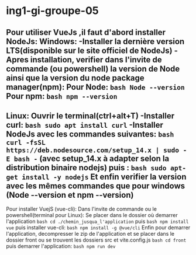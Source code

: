 # ing1-gi-groupe-05
Pour utiliser VueJs ,il faut d'abord installer NodeJs:
Windows:
 -Installer la dernière version LTS(disponible sur le site officiel de NodeJs)
 -Apres installation, verifier dans l'invite de commande (ou powershell) la version de Node ainsi que la version du node package manager(npm):
 Pour Node: ```bash Node --version```
 Pour npm:  ```bash npm --version```
----------------------------------------------------------------------------------------------------------------------------------------
Linux: 
 Ouvrir le terminal(ctrl+alt+T) 
 -Installer curl: 
 ```bash sudo apt install curl```
 -Installer NodeJs avec les commandes suivantes:
 ```bash curl -fsSL https://deb.nodesource.com/setup_14.x | sudo -E bash -```  (avec setup_14.x à adapter selon la distribution binaire nodejs)
 puis :
 ```bash sudo apt-get install -y nodejs```
 Et enfin verifier la version avec les mêmes commandes que pour windows (Node --version et  npm --version)
----------------------------------------------------------------------------------------------------------------------------------------
Pour installer VuejS (vue-cli): 
Dans l'invite de commande ou le powershell(terminal pour Linux): Se placer dans le dossier où demarrer l'application 
```bash cd ./chemin_jusqua_l'application```
puis
```bash npm install vue```
puis installer vue-cli:
```bash npm install -g @vue/cli```
Enfin pour demarrer l'application, decompresser le zip de l'application et se placer dans le dossier front ou se trouvent les dossiers src et vite.config.js
```bash cd front```
puis demarrer l'application:
```bash npm run dev```
